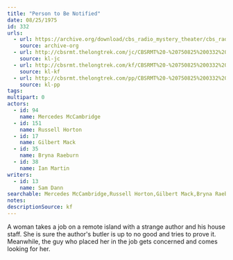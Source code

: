 ```yaml
---
title: "Person to Be Notified"
date: 08/25/1975
id: 332
urls: 
  - url: https://archive.org/download/cbs_radio_mystery_theater/cbs_radio_mystery_theater-0301-0350.zip/cbs_radio_mystery_theater-0301-0350%2Fcbsrmt_0332_persons_to_be_notified.mp3
    source: archive-org
  - url: http://cbsrmt.thelongtrek.com/jc/CBSRMT%20-%20750825%200332%20Persons%20To%20Be%20Notified%20vbr%20kb2%20distort_jc.mp3
    source: kl-jc
  - url: http://cbsrmt.thelongtrek.com/kf/CBSRMT%20-%20750825%200332%20Person%20To%20Be%20Notified_kf.mp3
    source: kl-kf
  - url: http://cbsrmt.thelongtrek.com/pp/CBSRMT%20-%20750825%200332%20Person%20to%20Be%20Notified_pp.mp3
    source: kl-pp
tags: 
multipart: 0
actors:  
  - id: 94
    name: Mercedes McCambridge  
  - id: 151
    name: Russell Horton  
  - id: 17
    name: Gilbert Mack  
  - id: 35
    name: Bryna Raeburn  
  - id: 38
    name: Ian Martin
writers:  
  - id: 13
    name: Sam Dann
searchable: Mercedes McCambridge,Russell Horton,Gilbert Mack,Bryna Raeburn,Ian Martin Sam Dann
notes: 
descriptionSource: kf
---
```

A woman takes a job on a remote island with a strange author and his house staff. She is sure the author's butler is up to no good and tries to prove it. Meanwhile, the guy who placed her in the job gets concerned and comes looking for her.